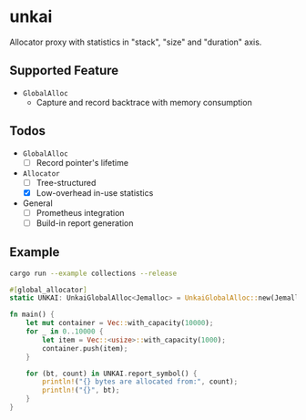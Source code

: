# unkai

Allocator proxy with statistics in "stack", "size" and "duration" axis.

## Supported Feature
- `GlobalAlloc`
    - Capture and record backtrace with memory consumption

## Todos
- `GlobalAlloc`
    - [ ] Record pointer's lifetime
- `Allocator`
    - [ ] Tree-structured
    - [x] Low-overhead in-use statistics
- General
    - [ ] Prometheus integration
    - [ ] Build-in report generation

## Example

```bash
cargo run --example collections --release
```

```rust
#[global_allocator]
static UNKAI: UnkaiGlobalAlloc<Jemalloc> = UnkaiGlobalAlloc::new(Jemalloc {}, 99, 5, 10);

fn main() {
    let mut container = Vec::with_capacity(10000);
    for _ in 0..10000 {
        let item = Vec::<usize>::with_capacity(1000);
        container.push(item);
    }

    for (bt, count) in UNKAI.report_symbol() {
        println!("{} bytes are allocated from:", count);
        println!("{}", bt);
    }
}
```
